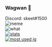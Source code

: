 ### Wagwan 👋
Discord: skeet#1500 <br>
![meme](https://komarev.com/ghpvc/?username=skeqt&style=flat-square&color=blueviolet) <br>
![what](https://github-readme-stats.vercel.app/api/wakatime?username=skeqt&theme=highcontrast) <br>
[![stats](https://github-readme-stats.vercel.app/api?username=skeqt&show_icons=true&theme=highcontrast)](https://github.com/anuraghazra/github-readme-stats) <br>
[![most used ig](https://github-readme-stats.vercel.app/api/top-langs/?username=skeqt&layout=compact&theme=highcontrast&show_icons=true)](https://www.youtube.com/watch?v=dQw4w9WgXcQ)
<br>
